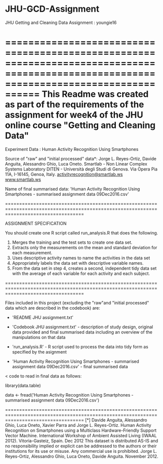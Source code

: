 # JHU-GCD-Assignment
JHU Getting and Cleaning Data Assignment : youngie16

========================================================================================================================================
This Readme was created as part of the requirements of the assignment for week4 of the JHU online course "Getting and Cleaning Data"
=======================================================================================================================================


Experiment Data : Human Activity Recognition Using Smartphones 

Source of "raw" and "initial processed" data*: Jorge L. Reyes-Ortiz, Davide Anguita, Alessandro Ghio, Luca Oneto.
                                              Smartlab - Non Linear Complex Systems Laboratory
                                              DITEN - Università degli Studi di Genova.
                                              Via Opera Pia 11A, I-16145, Genoa, Italy.
                                              activityrecognition@smartlab.ws
                                              www.smartlab.ws 


Name of final summarised data: 'Human Activity Recognition Using Smartphones - summarised assignment data 09Dec2016.csv'

========================================================================================================================================

ASSIGNMENT SPECIFICATION

You should create one R script called run_analysis.R that does the following.

1. Merges the training and the test sets to create one data set.
2. Extracts only the measurements on the mean and standard deviation for each measurement.
3. Uses descriptive activity names to name the activities in the data set
4. Appropriately labels the data set with descriptive variable names.
5. From the data set in step 4, creates a second, independent tidy data set with the average of each variable for each activity and each subject.

========================================================================================================================================

Files included in this project (excluding the "raw"and "initial processed" data which are described in the codebook) are:

- 'README JHU assignment.txt'

- 'Codebook JHU assignment.txt' - description of study design, original data provided and final summarised data including an overview of the manipulations on that data

-  'run_analysis.R' - R script used to process the data into tidy form as specified by the asignment

-  'Human Activity Recognition Using Smartphones - summarised assignment data 09Dec2016.csv' - final summarised data




< code to read in final data as follows:

library(data.table)

data <- fread('Human Activity Recognition Using Smartphones - summarised assignment data 09Dec2016.csv')


 
========================================================================================================================================
[*] Davide Anguita, Alessandro Ghio, Luca Oneto, Xavier Parra and Jorge L. Reyes-Ortiz. Human Activity Recognition on Smartphones using a Multiclass Hardware-Friendly Support Vector Machine. International Workshop of Ambient Assisted Living (IWAAL 2012). Vitoria-Gasteiz, Spain. Dec 2012 This dataset is distributed AS-IS and no responsibility implied or explicit can be addressed to the authors or their institutions for its use or misuse. Any commercial use is prohibited. Jorge L. Reyes-Ortiz, Alessandro Ghio, Luca Oneto, Davide Anguita. November 2012.
